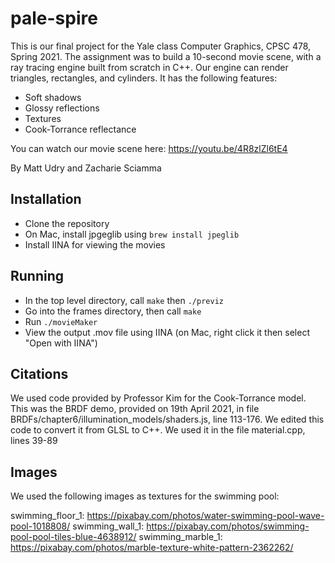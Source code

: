 # pale-spire

This is our final project for the Yale class Computer Graphics, CPSC 478, Spring 2021. The assignment was to build a 10-second movie scene, with a ray tracing engine built from scratch in C++. Our engine can render triangles, rectangles, and cylinders. It has the following features:

* Soft shadows
* Glossy reflections
* Textures
* Cook-Torrance reflectance

You can watch our movie scene here: https://youtu.be/4R8zlZl6tE4

By Matt Udry and Zacharie Sciamma

## Installation

* Clone the repository
* On Mac, install jpgeglib using `brew install jpeglib`
* Install IINA for viewing the movies

## Running

* In the top level directory, call `make` then `./previz`
* Go into the frames directory, then call `make`
* Run `./movieMaker`
* View the output .mov file using IINA (on Mac, right click it then select "Open with IINA")

## Citations

We used code provided by Professor Kim for the Cook-Torrance model. This was the BRDF demo, provided on 19th April 2021, in file BRDFs/chapter6/illumination_models/shaders.js, line 113-176. We edited this code to convert it from GLSL to C++. We used it in the file material.cpp, lines 39-89

## Images

We used the following images as textures for the swimming pool:

swimming_floor_1: https://pixabay.com/photos/water-swimming-pool-wave-pool-1018808/
swimming_wall_1: https://pixabay.com/photos/swimming-pool-pool-tiles-blue-4638912/
swimming_marble_1: https://pixabay.com/photos/marble-texture-white-pattern-2362262/
